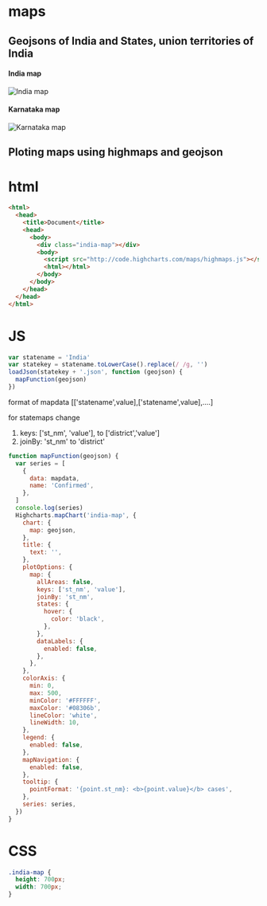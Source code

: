 # maps

## Geojsons of India and States, union territories of India

#### India map

![India map](https://github.com/adarshbiradar/maps/blob/master/etc/indiamap.png?raw=true)

#### Karnataka map

![Karnataka map](https://github.com/adarshbiradar/maps/blob/master/etc/karnatakamap.png?raw=true)

## Ploting maps using highmaps and geojson

# html

```html
<html>
  <head>
    <title>Document</title>
    <head>
      <body>
        <div class="india-map"></div>
        <body>
          <script src="http://code.highcharts.com/maps/highmaps.js"></script>
          <html></html>
        </body>
      </body>
    </head>
  </head>
</html>
```

# JS

```javascript
var statename = 'India'
var statekey = statename.toLowerCase().replace(/ /g, '')
loadJson(statekey + '.json', function (geojson) {
  mapFunction(geojson)
})
```

format of mapdata
[['statename',value],['statename',value],....]

for statemaps change

1. keys: ['st_nm', 'value'], to ['district','value']
2. joinBy: 'st_nm' to 'district'

```javascript
function mapFunction(geojson) {
  var series = [
    {
      data: mapdata,
      name: 'Confirmed',
    },
  ]
  console.log(series)
  Highcharts.mapChart('india-map', {
    chart: {
      map: geojson,
    },
    title: {
      text: '',
    },
    plotOptions: {
      map: {
        allAreas: false,
        keys: ['st_nm', 'value'],
        joinBy: 'st_nm',
        states: {
          hover: {
            color: 'black',
          },
        },
        dataLabels: {
          enabled: false,
        },
      },
    },
    colorAxis: {
      min: 0,
      max: 500,
      minColor: '#FFFFFF',
      maxColor: '#08306b',
      lineColor: 'white',
      lineWidth: 10,
    },
    legend: {
      enabled: false,
    },
    mapNavigation: {
      enabled: false,
    },
    tooltip: {
      pointFormat: '{point.st_nm}: <b>{point.value}</b> cases',
    },
    series: series,
  })
}
```

# CSS

```css
.india-map {
  height: 700px;
  width: 700px;
}
```
